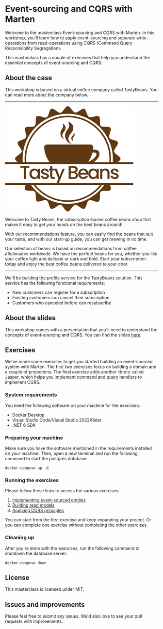 # Event-sourcing and CQRS with Marten

Welcome to the masterclass Event-sourcing and CQRS with Marten. In this workshop, you'll learn how to apply 
event-sourcing and separate write-operations from read-operations using CQRS (Command Query Responsibility Segregation).

This masterclass has a couple of exercises that help you understand the essential concepts of event-sourcing and CQRS.

## About the case

This workshop is based on a virtual coffee company called TastyBeans. You can read more about the company below.

------------------------------------------------------------------------------------------------------------------------

![TastyBeans Logo](./images/tasty-beans.png)

Welcome to Tasty Beans, the subscription-based coffee beans shop that makes it easy to get your hands on the best beans
around!

With our recommendations feature, you can easily find the beans that suit your taste, and with our start-up guide, you
can get brewing in no time.

Our selection of beans is based on recommendations from coffee aficionados worldwide. We have the perfect beans
for you, whether you like your coffee light and delicate or dark and bold. Start your subscription today and enjoy
the best coffee beans delivered to your door.

------------------------------------------------------------------------------------------------------------------------

We'll be building the profile service for the TastyBeans solution. This service has the following functional
requirements:

* New customers can register for a subscription
* Existing customers can cancel their subscription
* Customers who canceled before can resubscribe

## About the slides

This workshop comes with a presentation that you'll need to understand the concepts of event-sourcing and CQRS. 
You can find the slides [here](#).

## Exercises

We've made some exercises to get you started building an event-sourced system with Marten.
The first two exercises focus on building a domain and a couple of projections. The final exercise adds another library
called Jasper, which helps you implement command and query handlers to implement CQRS.

### System requirements

You need the following software on your machine for the exercises:

* Docker Desktop
* Visual Studio Code/Visual Studio 2022/Rider
* .NET 6 SDK

### Preparing your machine

Make sure you have the software mentioned in the requirements installed on your machine. 
Then, open a new terminal and run the following command to start the postgres database:

```shell
docker-compose up -d
```

### Running the exercises

Please follow these links to access the various exercises:

1. [Implementing event-sourced entities](./exercises/01-eventsourcing/README.md)
2. [Building read models](./exercises/02-readmodels/README.md)
3. [Applying CQRS principles](./exercises/03-cqrs/README.md)

You can start from the first exercise and keep expanding your project. Or you can complete one exercise without
completing the other exercises.

### Cleaning up

After you're done with the exercises, run the following command to shutdown the database server:

```shell
docker-compose down
```

## License

This masterclass is licensed under MIT.

## Issues and improvements

Please feel free to submit any issues. We'd also love to see your pull requests with improvements.
